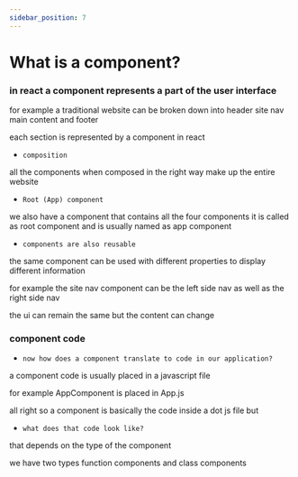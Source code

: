 ```yaml
---
sidebar_position: 7
---
```


# What is a component?

### in react a component represents a part of the user interface

for example a traditional website can be broken down into header site nav main content and footer

each section is represented by a component in react

- `composition`

all the components when composed in the right way make up the entire website

- `Root (App) component`

we also have a component that contains all the four components it is called as root component and is usually named as app component

- `components are also reusable`

the same component can be used with different properties to display different information

for example the site nav component can be the left side nav as well as the right side nav

the ui can remain the same but the content can change

### component code

- `now how does a component translate to code in our application?`

a component code is usually placed in a javascript file

for example AppComponent is placed in App.js

all right so a component is basically the code inside a dot js file
but

- `what does that code look like?`

that depends on the type of the component

we have two types function components and class components
